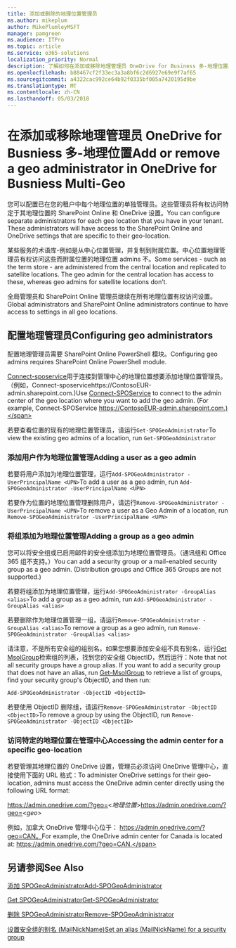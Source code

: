 ```yaml
---
title: 添加或删除的地理位置管理员
ms.author: mikeplum
author: MikePlumleyMSFT
manager: pamgreen
ms.audience: ITPro
ms.topic: article
ms.service: o365-solutions
localization_priority: Normal
description: 了解如何在添加或移除地理管理员 OneDrive for Business 多-地理位置。
ms.openlocfilehash: b88467cf2f33ec3a3a8bf6c2d6927e69e9f7af65
ms.sourcegitcommit: a4322cac992ce64b92f0335bf005a7420195d9be
ms.translationtype: MT
ms.contentlocale: zh-CN
ms.lasthandoff: 05/03/2018
---
```

# <a name="add-or-remove-a-geo-administrator-in-onedrive-for-busniess-multi-geo"></a><span data-ttu-id="e36b3-103">在添加或移除地理管理员 OneDrive for Busniess 多-地理位置</span><span class="sxs-lookup"><span data-stu-id="e36b3-103">Add or remove a geo administrator in OneDrive for Busniess Multi-Geo</span></span>

<span data-ttu-id="e36b3-p101">您可以配置已在您的租户中每个地理位置的单独管理员。这些管理员将有权访问特定于其地理位置的 SharePoint Online 和 OneDrive 设置。</span><span class="sxs-lookup"><span data-stu-id="e36b3-p101">You can configure separate administrators for each geo location that you have in your tenant. These administrators will have access to the SharePoint Online and OneDrive settings that are specific to their geo-location.</span></span>

<span data-ttu-id="e36b3-p102">某些服务的术语库-例如是从中心位置管理，并复制到附属位置。中心位置地理管理员有权访问这些而附属位置的地理位置 admins 不。</span><span class="sxs-lookup"><span data-stu-id="e36b3-p102">Some services - such as the term store - are administered from the central location and replicated to satellite locations. The geo admin for the central location has access to these, whereas geo admins for satellite locations don’t.</span></span>

<span data-ttu-id="e36b3-108">全局管理员和 SharePoint Online 管理员继续在所有地理位置有权访问设置。</span><span class="sxs-lookup"><span data-stu-id="e36b3-108">Global administrators and SharePoint Online administrators continue to have access to settings in all geo locations.</span></span>

## <a name="configuring-geo-administrators"></a><span data-ttu-id="e36b3-109">配置地理管理员</span><span class="sxs-lookup"><span data-stu-id="e36b3-109">Configuring geo administrators</span></span>

<span data-ttu-id="e36b3-110">配置地理管理员需要 SharePoint Online PowerShell 模块。</span><span class="sxs-lookup"><span data-stu-id="e36b3-110">Configuring geo admins requires SharePoint Online PowerShell module.</span></span>

<span data-ttu-id="e36b3-111">[Connect-sposervice](https://docs.microsoft.com/powershell/module/sharepoint-online/Connect-SPOService)用于连接到管理中心的地理位置想要添加地理位置管理员。（例如，Connect-sposervicehttps://ContosoEUR-admin.sharepoint.com.)</span><span class="sxs-lookup"><span data-stu-id="e36b3-111">Use [Connect-SPOService](https://docs.microsoft.com/powershell/module/sharepoint-online/Connect-SPOService) to connect to the admin center of the geo location where you want to add the geo admin. (For example, Connect-SPOService  https://ContosoEUR-admin.sharepoint.com.)</span></span>

<span data-ttu-id="e36b3-112">若要查看位置的现有的地理位置管理员，请运行`Get-SPOGeoAdministrator`</span><span class="sxs-lookup"><span data-stu-id="e36b3-112">To view the existing geo admins of a location, run `Get-SPOGeoAdministrator`</span></span>

### <a name="adding-a-user-as-a-geo-admin"></a><span data-ttu-id="e36b3-113">添加用户作为地理位置管理</span><span class="sxs-lookup"><span data-stu-id="e36b3-113">Adding a user as a geo admin</span></span>

<span data-ttu-id="e36b3-114">若要将用户添加为地理位置管理，运行`Add-SPOGeoAdministrator -UserPrincipalName <UPN>`</span><span class="sxs-lookup"><span data-stu-id="e36b3-114">To add a user as a geo admin, run `Add-SPOGeoAdministrator -UserPrincipalName <UPN>`</span></span>

<span data-ttu-id="e36b3-115">若要作为位置的地理位置管理删除用户，请运行`Remove-SPOGeoAdministrator -UserPrincipalName <UPN>`</span><span class="sxs-lookup"><span data-stu-id="e36b3-115">To remove a user as a Geo Admin of a location, run  `Remove-SPOGeoAdministrator -UserPrincipalName <UPN>`</span></span>

### <a name="adding-a-group-as-a-geo-admin"></a><span data-ttu-id="e36b3-116">将组添加为地理位置管理</span><span class="sxs-lookup"><span data-stu-id="e36b3-116">Adding a group as a geo admin</span></span>

<span data-ttu-id="e36b3-117">您可以将安全组或已启用邮件的安全组添加为地理位置管理员。（通讯组和 Office 365 组不支持。）</span><span class="sxs-lookup"><span data-stu-id="e36b3-117">You can add a security group or a mail-enabled security group as a geo admin. (Distribution groups and Office 365 Groups are not supported.)</span></span>

<span data-ttu-id="e36b3-118">若要将组添加为地理位置管理，运行`Add-SPOGeoAdministrator -GroupAlias <alias>`</span><span class="sxs-lookup"><span data-stu-id="e36b3-118">To add a group as a geo admin, run `Add-SPOGeoAdministrator -GroupAlias <alias>`</span></span>

<span data-ttu-id="e36b3-119">若要删除作为地理位置管理一组，请运行`Remove-SPOGeoAdministrator -GroupAlias <alias>`</span><span class="sxs-lookup"><span data-stu-id="e36b3-119">To remove a group as a geo admin, run `Remove-SPOGeoAdministrator -GroupAlias <alias>`</span></span>

<span data-ttu-id="e36b3-p103">请注意，不是所有安全组的组别名。如果您想要添加安全组不具有别名，运行[Get MsolGroup](https://docs.microsoft.com/en-us/powershell/module/msonline/get-msolgroup)检索组的列表，找到您的安全组 ObjectID，然后运行：</span><span class="sxs-lookup"><span data-stu-id="e36b3-p103">Note that not all security groups have a group alias. If you want to add a security group that does not have an alias, run [Get-MsolGroup](https://docs.microsoft.com/en-us/powershell/module/msonline/get-msolgroup) to retrieve a list of groups, find your security group's ObjectID, and then run:</span></span>

`Add-SPOGeoAdministrator -ObjectID <ObjectID>`

<span data-ttu-id="e36b3-122">若要使用 ObjectID 删除组，请运行`Remove-SPOGeoAdministrator -ObjectID <ObjectID>`</span><span class="sxs-lookup"><span data-stu-id="e36b3-122">To remove a group by using the ObjectID, run `Remove-SPOGeoAdministrator -ObjectID <ObjectID>`</span></span>

### <a name="accessing-the-admin-center-for-a-specific-geo-location"></a><span data-ttu-id="e36b3-123">访问特定的地理位置在管理中心</span><span class="sxs-lookup"><span data-stu-id="e36b3-123">Accessing the admin center for a specific geo-location</span></span>

<span data-ttu-id="e36b3-124">若要管理其地理位置的 OneDrive 设置，管理员必须访问 OneDrive 管理中心，直接使用下面的 URL 格式：</span><span class="sxs-lookup"><span data-stu-id="e36b3-124">To administer OneDrive settings for their geo-location, admins must access the OneDrive admin center directly using the following URL format:</span></span>

<span data-ttu-id="e36b3-125">https://admin.onedrive.com/?geo=<*地理位置*></span><span class="sxs-lookup"><span data-stu-id="e36b3-125">https://admin.onedrive.com/?geo=<*geo*></span></span>

<span data-ttu-id="e36b3-126">例如，加拿大 OneDrive 管理中心位于： https://admin.onedrive.com/?geo=CAN。</span><span class="sxs-lookup"><span data-stu-id="e36b3-126">For example, the OneDrive admin center for Canada is located at: https://admin.onedrive.com/?geo=CAN.</span></span>

## <a name="see-also"></a><span data-ttu-id="e36b3-127">另请参阅</span><span class="sxs-lookup"><span data-stu-id="e36b3-127">See Also</span></span>

[<span data-ttu-id="e36b3-128">添加 SPOGeoAdministrator</span><span class="sxs-lookup"><span data-stu-id="e36b3-128">Add-SPOGeoAdministrator</span></span>](https://docs.microsoft.com/powershell/module/sharepoint-online/add-spogeoadministrator)

[<span data-ttu-id="e36b3-129">Get SPOGeoAdministrator</span><span class="sxs-lookup"><span data-stu-id="e36b3-129">Get-SPOGeoAdministrator</span></span>](https://docs.microsoft.com/powershell/module/sharepoint-online/get-spogeoadministrator)

[<span data-ttu-id="e36b3-130">删除 SPOGeoAdministrator</span><span class="sxs-lookup"><span data-stu-id="e36b3-130">Remove-SPOGeoAdministrator</span></span>](https://docs.microsoft.com/powershell/module/sharepoint-online/remove-spogeoadministrator)

[<span data-ttu-id="e36b3-131">设置安全组的别名 (MailNickName)</span><span class="sxs-lookup"><span data-stu-id="e36b3-131">Set an alias (MailNickName) for a security group</span></span>](https://docs.microsoft.com/en-us/powershell/module/azuread/set-azureadgroup)